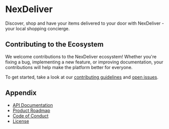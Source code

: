 # NexDeliver

Discover, shop and have your items delivered to your door with NexDeliver - your local shopping concierge.

## Contributing to the Ecosystem

We welcome contributions to the NexDeliver ecosystem! Whether you're fixing a bug, implementing a new feature, or improving documentation, your contributions will help make the platform better for everyone.

To get started, take a look at our [contributing guidelines](CONTRIBUTING.md) and [open issues](https://github.com/NexDeliver/issues).

## Appendix

- [API Documentation](https://nexdeliver.com/api-docs)
- [Product Roadmap](https://nexdeliver.com/roadmap)
- [Code of Conduct](CODE_OF_CONDUCT.md)
- [License](LICENSE)

